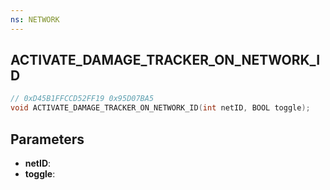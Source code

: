 ```yaml
---
ns: NETWORK
---
```

## ACTIVATE_DAMAGE_TRACKER_ON_NETWORK_ID

```c
// 0xD45B1FFCCD52FF19 0x95D07BA5
void ACTIVATE_DAMAGE_TRACKER_ON_NETWORK_ID(int netID, BOOL toggle);
```


## Parameters
* **netID**: 
* **toggle**: 

